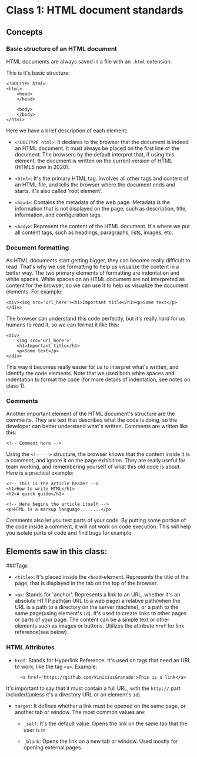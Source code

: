 # Class 1: HTML document standards

## Concepts

### Basic structure of an HTML document

HTML documents are always saved in a file with an `.html` extension.

This is it's basic structure:

    <!DOCTYPE html>
    <html>
        <head>
        </head>
        
        <body>
        </body>
    </html>  

Here we have a brief description of each element: 

- `<!DOCTYPE html>`: It declares to the browser that the document is indeed an HTML document. It must always be placed on the first line of the document. The browsers by the default interpret that, if using this element, the document is written on the current version of HTML (HTML5 now in 2020).

- `<html>`: It's the primary HTML tag. Involves all other tags and content of an HTML file, and tells the browser where the document ends and starts. It's also called 'root element'.

- `<head>`: Contains the metadata of the web page. Metadata is the information that is not displayed on the page, such as description, title, information, and configuration tags. 

- `<body>`: Represent the content of the HTML document. It's where we put all content tags, such as headings, paragraphs, lists, images, etc.

### Document formatting
As HTML documents start getting bigger, they can become really difficult to read. That's why we use formatting to help us visualize the content in a better way. The two primary elements of formatting are indentation and white spaces. White spaces on an HTML document are not interpreted as content for the browser, so we can use it to help us visualize the document elements. For example: 

    <div><img src='url_here'><h1>Important title</h1><p>Some text</p></div>
    
The browser can understand this code perfectly, but it's really hard for us humans to read it, so we can format it like this:

    <div>
        <img src='url_here'>
        <h1>Important title</h1>
        <p>Some text</p>
    </div>   

This way it becomes really easier for us to interpret what's written, and identify the code elements. Note that we used both white spaces and indentation to format the code (for more details of indentation, see notes on class 1).

### Comments
Another important element of the HTML document's structure are the comments. They are text that describes what the code is doing, so the developer can better understand what's written. Comments are written like this:

    <!-- Comment here -->
    
Using the `<!-- -->` structure, the browser knows that the content inside it is a comment, and ignore it on the page exhibition. They are really useful for team working, and remembering yourself of what this old code is about. Here is a practical example:

    <!-- This is the article header -->
    <h1>How to write HTML</h1>
    <h2>A quick guide</h2>
    
    <!-- Here begins the article itself -->
    <p>HTML is a markup language........</p>
    
Comments also let you test parts of your code. By putting some portion of the code inside a comment, it will not work on code execution. This will help you isolate parts of code and find bugs for example.

## Elements saw in this class:

###Tags

- `<title>`: It's placed inside the `<head>`element. Represents the title of the page, that is displayed in the tab on the top of the browser.

- `<a>`: Stands for 'anchor'. Represents a link to an URL, whether it's an absolute HTTP path(an URL to a web page) a relative path(when the URL is a path to a directory on the server machine), or a path to the same page(using element's `id`). It's used to create links to other pages or parts of your page. The content can be a simple text or other elements such as images or buttons. Utilizes the attribute `href` for link reference(see below).

### HTML Attributes

- `href`: Stands for Hyperlink Reference. It's used on tags that need an URL to work, like the tag `<a>`. Example:

        <a href='https://github.com/ViniciusGranado'>This is a link</a>
        
It's important to say that it must contain a full URL, with the `http://` part included(unless it's a directory URL or an element's `id`).

- `target`: It defines whether a link must be opened on the same page, or another tab or window. The most common values are:

  - `_self`: It's the default value. Opens the link on the same tab that the user is in
  
  - `_blank`: Opens the link on a new tab or window. Used mostly for opening external pages.
  


